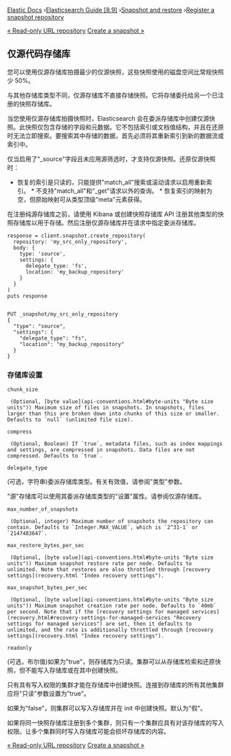 

[Elastic Docs](/guide/) ›[Elasticsearch Guide [8.9]](index.md) ›[Snapshot
and restore](snapshot-restore.md) ›[Register a snapshot
repository](snapshots-register-repository.md)

[« Read-only URL repository](snapshots-read-only-repository.md) [Create a
snapshot »](snapshots-take-snapshot.md)

## 仅源代码存储库

您可以使用仅源存储库拍摄最少的仅源快照，这些快照使用的磁盘空间比常规快照少 50%。

与其他存储库类型不同，仅源存储库不直接存储快照。它将存储委托给另一个已注册的快照存储库。

当您使用仅源存储库拍摄快照时，Elasticsearch 会在委派存储库中创建仅源快照。此快照仅包含存储的字段和元数据。它不包括索引或文档值结构，并且在还原时无法立即搜索。要搜索其中存储的数据，首先必须将其重新索引到新的数据流或索引中。

仅当启用了"_source"字段且未应用源筛选时，才支持仅源快照。还原仅源快照时：

* 恢复的索引是只读的，只能提供"match_all"搜索或滚动请求以启用重新索引。  * 不支持"match_all"和"_get"请求以外的查询。  * 恢复索引的映射为空，但原始映射可从类型顶级"meta"元素获得。

在注册纯源存储库之前，请使用 Kibana 或创建快照存储库 API 注册其他类型的快照存储库以用于存储。然后注册仅源存储库并在请求中指定委派存储库。

    
    
    response = client.snapshot.create_repository(
      repository: 'my_src_only_repository',
      body: {
        type: 'source',
        settings: {
          delegate_type: 'fs',
          location: 'my_backup_repository'
        }
      }
    )
    puts response
    
    
    PUT _snapshot/my_src_only_repository
    {
      "type": "source",
      "settings": {
        "delegate_type": "fs",
        "location": "my_backup_repository"
      }
    }

### 存储库设置

`chunk_size`

     (Optional, [byte value](api-conventions.html#byte-units "Byte size units")) Maximum size of files in snapshots. In snapshots, files larger than this are broken down into chunks of this size or smaller. Defaults to `null` (unlimited file size). 
`compress`

     (Optional, Boolean) If `true`, metadata files, such as index mappings and settings, are compressed in snapshots. Data files are not compressed. Defaults to `true`. 
`delegate_type`

    

(可选，字符串)委派存储库类型。有关有效值，请参阅"类型"参数。

"源"存储库可以使用其委派存储库类型的"设置"属性。请参阅仅源存储库。

`max_number_of_snapshots`

     (Optional, integer) Maximum number of snapshots the repository can contain. Defaults to `Integer.MAX_VALUE`, which is `2^31-1` or `2147483647`. 
`max_restore_bytes_per_sec`

     (Optional, [byte value](api-conventions.html#byte-units "Byte size units")) Maximum snapshot restore rate per node. Defaults to unlimited. Note that restores are also throttled through [recovery settings](recovery.html "Index recovery settings"). 
`max_snapshot_bytes_per_sec`

     (Optional, [byte value](api-conventions.html#byte-units "Byte size units")) Maximum snapshot creation rate per node. Defaults to `40mb` per second. Note that if the [recovery settings for managed services](recovery.html#recovery-settings-for-managed-services "Recovery settings for managed services") are set, then it defaults to unlimited, and the rate is additionally throttled through [recovery settings](recovery.html "Index recovery settings"). 

`readonly`

    

(可选，布尔值)如果为"true"，则存储库为只读。集群可以从存储库检索和还原快照，但不能写入存储库或在其中创建快照。

只有具有写入权限的集群才能在存储库中创建快照。连接到存储库的所有其他集群应将"只读"参数设置为"true"。

如果为"false"，则集群可以写入存储库并在 init 中创建快照。默认为"假"。

如果将同一快照存储库注册到多个集群，则只有一个集群应具有对该存储库的写入权限。让多个集群同时写入存储库可能会损坏存储库的内容。

[« Read-only URL repository](snapshots-read-only-repository.md) [Create a
snapshot »](snapshots-take-snapshot.md)
